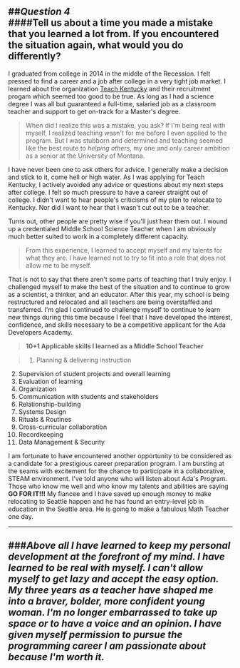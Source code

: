 ##_Question 4_  
####Tell us about a time you made a mistake that you learned a lot from. If you encountered the situation again, what would you do differently?  
---  

I graduated from college in 2014 in the middle of the Recession. I felt pressed to find a career and a job after college in a very tight job market. I learned about the organization [Teach Kentucky](http://www.teachkentucky.com/) and their recruitment progam which seemed too good to be true. As long as I had a science degree I was all but guaranteed a full-time, salaried job as a classroom teacher and support to get on-track for a Master's degree.

>When did I realize this was a mistake, you ask? If I'm being real with myself, I realized teaching wasn't for me before I even applied to the program. But I was stubborn and determined and teaching seemed like the best route to _helping others_, my one and only career ambition as a senior at the University of Montana. 

I have never been one to ask others for advice. I generally make a decision and stick to it, come hell or high water. As I was applying for Teach Kentucky, I actively avoided any advice or questions about my next steps after college. I felt so much pressure to have a career straight out of college. I didn't want to hear people's criticisms of my plan to relocate to Kentucky. Nor did I want to hear that I wasn't cut out to be a teacher. 

Turns out, other people are pretty wise if you'll just hear them out. I wound up a credentialed Middle School Science Teacher when I am obviously much better suited to work in a completely different capacity. 

> From this experience, I learned to accept myself and my talents for what they are. I have learned not to try to fit into a role that does not allow me to be myself. 

That is not to say that there aren't some parts of teaching that I truly enjoy. I challenged myself to make the best of the situation and to continue to grow as a scientist, a thinker, and an educator. After this year, my school is being restructured and relocated and all teachers are being overstaffed and transferred. I'm glad I continued to challenge myself to continue to learn new things during this time because I feel that I have developed the interest, confidence, and skills necessary to be a competitive applicant for the Ada Developers Academy. 

>**10+1 Applicable skills I learned as a Middle School Teacher**

>1. Planning & delivering instruction
2. Supervision of student projects and overall learning
3. Evaluation of learning
4. Organization    
5. Communication with students and stakeholders
6. Relationship-building 
7. Systems Design
8. Rituals & Routines
9. Cross-curricular collaboration
10. Recordkeeping
11. Data Management & Security

I am fortunate to have encountered another opportunity to be considered as a candidate for a prestigious career preparation program. I am bursting at the seams with excitement for the chance to participate in a collaborative, STEAM environment. I've told anyone who will listen about Ada's Program. Those who know me well and who know my talents and abilities are saying **GO FOR IT!!!** My fiancee and I have saved up enough money to make relocating to Seattle happen and he has found an entry-level job in education in the Seattle area. He is going to make a fabulous Math Teacher one day.  

----------------------------------------------------------------------------------------------------------------------------------------
###_Above all I have learned to keep my personal development at the forefront of my mind. I have learned to be real with myself. I can't allow myself to get lazy and accept the easy option. My three years as a teacher have shaped me into a braver, bolder, more confident young woman. I'm no longer embarrassed to take up space or to have a voice and an opinion. I have given myself permission to pursue the programming career I am passionate about because I'm worth it._
----------------------------------------------------------------------------------------------------------------------------------------